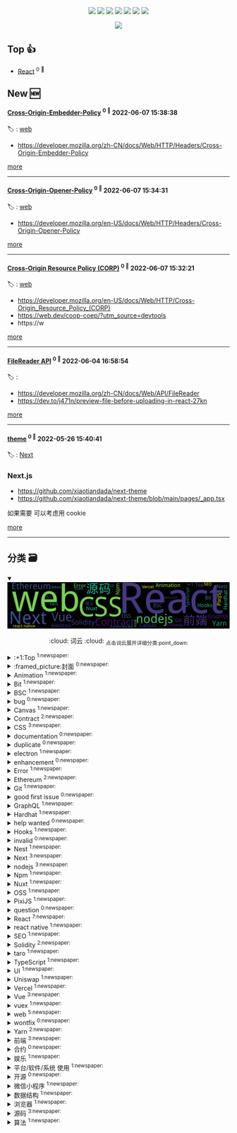 

<p align='center'>
    <img src="https://badgen.net/badge/labels/54"/>
    <img src="https://badgen.net/github/issues/xiaotiandada/ghiblog"/>
    <img src="https://badgen.net/badge/last-commit/2022-06-14 09:33:07"/>
    <img src="https://badgen.net/github/forks/xiaotiandada/ghiblog"/>
    <img src="https://badgen.net/github/stars/xiaotiandada/ghiblog"/>
    <img src="https://badgen.net/github/watchers/xiaotiandada/ghiblog"/>
    <img src="https://badgen.net/github/release/xiaotiandada/ghiblog"/>
</p>

<p align='center'>
    <a href="https://github.com/jwenjian/visitor-count-badge">
        <img src="https://visitor-badge.glitch.me/badge?page_id=jwenjian.ghiblog"/>
    </a>
</p>


## Top :thumbsup: 
- [React](https://github.com/xiaotiandada/blog/issues/96)  <sup>0 :speech_balloon:</sup>  	 
## New :new: 

#### [Cross-Origin-Embedder-Policy](https://github.com/xiaotiandada/blog/issues/113) <sup>0 :speech_balloon:</sup> 	 2022-06-07 15:38:38

:label: : [web](https://github.com/xiaotiandada/ghiblog/labels/web)

- https://developer.mozilla.org/zh-CN/docs/Web/HTTP/Headers/Cross-Origin-Embedder-Policy



[more](https://github.com/xiaotiandada/blog/issues/113)

---


#### [Cross-Origin-Opener-Policy](https://github.com/xiaotiandada/blog/issues/112) <sup>0 :speech_balloon:</sup> 	 2022-06-07 15:34:31

:label: : [web](https://github.com/xiaotiandada/ghiblog/labels/web)

- https://developer.mozilla.org/en-US/docs/Web/HTTP/Headers/Cross-Origin-Opener-Policy



[more](https://github.com/xiaotiandada/blog/issues/112)

---


#### [Cross-Origin Resource Policy (CORP)](https://github.com/xiaotiandada/blog/issues/111) <sup>0 :speech_balloon:</sup> 	 2022-06-07 15:32:21

:label: : [web](https://github.com/xiaotiandada/ghiblog/labels/web)

- https://developer.mozilla.org/en-US/docs/Web/HTTP/Cross-Origin_Resource_Policy_(CORP)
- https://web.dev/coop-coep/?utm_source=devtools
- https://w

[more](https://github.com/xiaotiandada/blog/issues/111)

---


#### [FileReader API](https://github.com/xiaotiandada/blog/issues/110) <sup>0 :speech_balloon:</sup> 	 2022-06-04 16:58:54

:label: : 

- https://developer.mozilla.org/zh-CN/docs/Web/API/FileReader
- https://dev.to/j471n/preview-file-before-uploading-in-react-27kn



[more](https://github.com/xiaotiandada/blog/issues/110)

---


#### [theme](https://github.com/xiaotiandada/blog/issues/109) <sup>0 :speech_balloon:</sup> 	 2022-05-26 15:40:41

:label: : [Next](https://github.com/xiaotiandada/ghiblog/labels/Next)

### Next.js
- https://github.com/xiaotiandada/next-theme
- https://github.com/xiaotiandada/next-theme/blob/main/pages/_app.tsx

如果需要 可以考虑用 cookie 

[more](https://github.com/xiaotiandada/blog/issues/109)

---


## 分类  :card_file_box: 

<details open="open">
    <summary>
        <img src="assets/wordcloud.png" title="词云, 点击展开详细分类" alt="词云， 点击展开详细分类">
        <p align="center">:cloud: 词云 :cloud: <sub>点击词云展开详细分类:point_down: </sub></p>
    </summary>


<details>
<summary>:+1:Top	<sup>1:newspaper:</sup></summary>

- [React](https://github.com/xiaotiandada/blog/issues/96)  <sup>0 :speech_balloon:</sup>  	 


</details>

<details>
<summary>:framed_picture:封面	<sup>0:newspaper:</sup></summary>



</details>

<details>
<summary>Animation	<sup>1:newspaper:</sup></summary>

- [Animation case](https://github.com/xiaotiandada/blog/issues/104)  <sup>0 :speech_balloon:</sup>  	 


</details>

<details>
<summary>Bit	<sup>1:newspaper:</sup></summary>

- [Bit 使用](https://github.com/xiaotiandada/blog/issues/90)  <sup>0 :speech_balloon:</sup>  	 


</details>

<details>
<summary>BSC	<sup>1:newspaper:</sup></summary>

- [DAPP](https://github.com/xiaotiandada/blog/issues/82)  <sup>0 :speech_balloon:</sup>  	 


</details>

<details>
<summary>bug	<sup>0:newspaper:</sup></summary>



</details>

<details>
<summary>Canvas	<sup>1:newspaper:</sup></summary>

- [PixiJS](https://github.com/xiaotiandada/blog/issues/101)  <sup>0 :speech_balloon:</sup>  	 


</details>

<details>
<summary>Contract	<sup>2:newspaper:</sup></summary>

- [DAPP](https://github.com/xiaotiandada/blog/issues/82)  <sup>0 :speech_balloon:</sup>  	 
- [Ethereum contract](https://github.com/xiaotiandada/blog/issues/46)  <sup>0 :speech_balloon:</sup>  	 


</details>

<details>
<summary>CSS	<sup>3:newspaper:</sup></summary>

- [iPhoneX 安全区域](https://github.com/xiaotiandada/blog/issues/103)  <sup>0 :speech_balloon:</sup>  	 
- [为什么a标签中使用img后的高度多了几个像素？](https://github.com/xiaotiandada/blog/issues/102)  <sup>0 :speech_balloon:</sup>  	 
- [UI Swap](https://github.com/xiaotiandada/blog/issues/94)  <sup>0 :speech_balloon:</sup>  	 


</details>

<details>
<summary>documentation	<sup>0:newspaper:</sup></summary>



</details>

<details>
<summary>duplicate	<sup>0:newspaper:</sup></summary>



</details>

<details>
<summary>electron	<sup>1:newspaper:</sup></summary>

- [Electron](https://github.com/xiaotiandada/blog/issues/15)  <sup>0 :speech_balloon:</sup>  	 


</details>

<details>
<summary>enhancement	<sup>0:newspaper:</sup></summary>



</details>

<details>
<summary>Error	<sup>1:newspaper:</sup></summary>

- [Nuxt 添加 Less 报错 TypeError: this.getOptions is not a function at Object.lessLoader](https://github.com/xiaotiandada/blog/issues/70)  <sup>0 :speech_balloon:</sup>  	 


</details>

<details>
<summary>Ethereum	<sup>2:newspaper:</sup></summary>

- [DAPP](https://github.com/xiaotiandada/blog/issues/82)  <sup>0 :speech_balloon:</sup>  	 
- [Ethereum contract](https://github.com/xiaotiandada/blog/issues/46)  <sup>0 :speech_balloon:</sup>  	 


</details>

<details>
<summary>Git	<sup>1:newspaper:</sup></summary>

- [Git 删除敏感数据](https://github.com/xiaotiandada/blog/issues/93)  <sup>0 :speech_balloon:</sup>  	 


</details>

<details>
<summary>good first issue	<sup>0:newspaper:</sup></summary>



</details>

<details>
<summary>GraphQL	<sup>1:newspaper:</sup></summary>

- [Uniswap Info 学习](https://github.com/xiaotiandada/blog/issues/92)  <sup>0 :speech_balloon:</sup>  	 


</details>

<details>
<summary>Hardhat	<sup>1:newspaper:</sup></summary>

- [DAPP](https://github.com/xiaotiandada/blog/issues/82)  <sup>0 :speech_balloon:</sup>  	 


</details>

<details>
<summary>help wanted	<sup>0:newspaper:</sup></summary>



</details>

<details>
<summary>Hooks	<sup>1:newspaper:</sup></summary>

- [React Hooks 学习](https://github.com/xiaotiandada/blog/issues/88)  <sup>0 :speech_balloon:</sup>  	 


</details>

<details>
<summary>invalid	<sup>0:newspaper:</sup></summary>



</details>

<details>
<summary>Nest	<sup>1:newspaper:</sup></summary>

- [Nest](https://github.com/xiaotiandada/blog/issues/99)  <sup>0 :speech_balloon:</sup>  	 


</details>

<details>
<summary>Next	<sup>3:newspaper:</sup></summary>

- [theme](https://github.com/xiaotiandada/blog/issues/109)  <sup>0 :speech_balloon:</sup>  	 
- [Next](https://github.com/xiaotiandada/blog/issues/100)  <sup>0 :speech_balloon:</sup>  	 
- [i18n](https://github.com/xiaotiandada/blog/issues/34)  <sup>0 :speech_balloon:</sup>  	 


</details>

<details>
<summary>nodejs	<sup>3:newspaper:</sup></summary>

- [140 行写一个自动生成 Issues 为 Markdown 文垱](https://github.com/xiaotiandada/blog/issues/74)  <sup>0 :speech_balloon:</sup>  	 
- [Egg set-cookie 与 Axios   HttpOnly](https://github.com/xiaotiandada/blog/issues/65)  <sup>0 :speech_balloon:</sup>  	 
- [Node.js 开发简单的脚手架工具](https://github.com/xiaotiandada/blog/issues/63)  <sup>0 :speech_balloon:</sup>  	 


</details>

<details>
<summary>Npm	<sup>1:newspaper:</sup></summary>

- [npm/yarn scripts 使用指南](https://github.com/xiaotiandada/blog/issues/106)  <sup>0 :speech_balloon:</sup>  	 


</details>

<details>
<summary>Nuxt	<sup>1:newspaper:</sup></summary>

- [Nuxt.js deploy to vercel](https://github.com/xiaotiandada/blog/issues/89)  <sup>0 :speech_balloon:</sup>  	 


</details>

<details>
<summary>OSS	<sup>1:newspaper:</sup></summary>

- [浏览器打开图片 URL 是显示还是下载](https://github.com/xiaotiandada/blog/issues/91)  <sup>0 :speech_balloon:</sup>  	 


</details>

<details>
<summary>PixiJS	<sup>1:newspaper:</sup></summary>

- [PixiJS](https://github.com/xiaotiandada/blog/issues/101)  <sup>0 :speech_balloon:</sup>  	 


</details>

<details>
<summary>question	<sup>0:newspaper:</sup></summary>



</details>

<details>
<summary>React	<sup>7:newspaper:</sup></summary>

- [React Hook Form + MUI 构建表单](https://github.com/xiaotiandada/blog/issues/108)  <sup>0 :speech_balloon:</sup>  	 
- [React](https://github.com/xiaotiandada/blog/issues/96)  <sup>0 :speech_balloon:</sup>  	 
- [Bit 使用](https://github.com/xiaotiandada/blog/issues/90)  <sup>0 :speech_balloon:</sup>  	 
- [React Hooks 学习](https://github.com/xiaotiandada/blog/issues/88)  <sup>0 :speech_balloon:</sup>  	 
- [Taro 学习](https://github.com/xiaotiandada/blog/issues/87)  <sup>0 :speech_balloon:</sup>  	 
- [React.memo 学习](https://github.com/xiaotiandada/blog/issues/84)  <sup>0 :speech_balloon:</sup>  	 
- [DAPP](https://github.com/xiaotiandada/blog/issues/82)  <sup>0 :speech_balloon:</sup>  	 


</details>

<details>
<summary>react native	<sup>1:newspaper:</sup></summary>

- [React Native 学习](https://github.com/xiaotiandada/blog/issues/86)  <sup>0 :speech_balloon:</sup>  	 


</details>

<details>
<summary>SEO	<sup>1:newspaper:</sup></summary>

- [seo](https://github.com/xiaotiandada/blog/issues/107)  <sup>0 :speech_balloon:</sup>  	 


</details>

<details>
<summary>Solidity	<sup>2:newspaper:</sup></summary>

- [DAPP](https://github.com/xiaotiandada/blog/issues/82)  <sup>0 :speech_balloon:</sup>  	 
- [Ethereum contract](https://github.com/xiaotiandada/blog/issues/46)  <sup>0 :speech_balloon:</sup>  	 


</details>

<details>
<summary>taro	<sup>1:newspaper:</sup></summary>

- [Taro 学习](https://github.com/xiaotiandada/blog/issues/87)  <sup>0 :speech_balloon:</sup>  	 


</details>

<details>
<summary>TypeScript	<sup>1:newspaper:</sup></summary>

- [TypeScript 学习 ](https://github.com/xiaotiandada/blog/issues/95)  <sup>0 :speech_balloon:</sup>  	 


</details>

<details>
<summary>UI	<sup>1:newspaper:</sup></summary>

- [UI Swap](https://github.com/xiaotiandada/blog/issues/94)  <sup>0 :speech_balloon:</sup>  	 


</details>

<details>
<summary>Uniswap	<sup>1:newspaper:</sup></summary>

- [Uniswap Info 学习](https://github.com/xiaotiandada/blog/issues/92)  <sup>0 :speech_balloon:</sup>  	 


</details>

<details>
<summary>Vercel	<sup>1:newspaper:</sup></summary>

- [Nuxt.js deploy to vercel](https://github.com/xiaotiandada/blog/issues/89)  <sup>0 :speech_balloon:</sup>  	 


</details>

<details>
<summary>Vue	<sup>3:newspaper:</sup></summary>

- [Vue 源码解析](https://github.com/xiaotiandada/blog/issues/83)  <sup>0 :speech_balloon:</sup>  	 
- [Vue Virtual Dom](https://github.com/xiaotiandada/blog/issues/78)  <sup>0 :speech_balloon:</sup>  	 
- [i18n](https://github.com/xiaotiandada/blog/issues/34)  <sup>0 :speech_balloon:</sup>  	 


</details>

<details>
<summary>vuex	<sup>1:newspaper:</sup></summary>

- [Vuex 源码研究](https://github.com/xiaotiandada/blog/issues/85)  <sup>0 :speech_balloon:</sup>  	 


</details>

<details>
<summary>web	<sup>5:newspaper:</sup></summary>

- [Cross-Origin-Embedder-Policy](https://github.com/xiaotiandada/blog/issues/113)  <sup>0 :speech_balloon:</sup>  	 
- [Cross-Origin-Opener-Policy](https://github.com/xiaotiandada/blog/issues/112)  <sup>0 :speech_balloon:</sup>  	 
- [Cross-Origin Resource Policy (CORP)](https://github.com/xiaotiandada/blog/issues/111)  <sup>0 :speech_balloon:</sup>  	 
- [Keyboard API](https://github.com/xiaotiandada/blog/issues/98)  <sup>0 :speech_balloon:</sup>  	 
- [Fullscreen API](https://github.com/xiaotiandada/blog/issues/97)  <sup>0 :speech_balloon:</sup>  	 


</details>

<details>
<summary>wontfix	<sup>0:newspaper:</sup></summary>



</details>

<details>
<summary>Yarn	<sup>2:newspaper:</sup></summary>

- [npm/yarn scripts 使用指南](https://github.com/xiaotiandada/blog/issues/106)  <sup>0 :speech_balloon:</sup>  	 
- [Yarn](https://github.com/xiaotiandada/blog/issues/105)  <sup>0 :speech_balloon:</sup>  	 


</details>

<details>
<summary>前端	<sup>3:newspaper:</sup></summary>

- [前端总结](https://github.com/xiaotiandada/blog/issues/68)  <sup>0 :speech_balloon:</sup>  	 
- [HTTP 缓存  Cache-Control](https://github.com/xiaotiandada/blog/issues/67)  <sup>0 :speech_balloon:</sup>  	 
- [tribute 实现@(艾特)功能](https://github.com/xiaotiandada/blog/issues/66)  <sup>0 :speech_balloon:</sup>  	 


</details>

<details>
<summary>合约	<sup>0:newspaper:</sup></summary>



</details>

<details>
<summary>娱乐	<sup>1:newspaper:</sup></summary>

- [剧本杀](https://github.com/xiaotiandada/blog/issues/72)  <sup>0 :speech_balloon:</sup>  	 


</details>

<details>
<summary>平台/软件/系统 使用	<sup>1:newspaper:</sup></summary>

- [Grafana](https://github.com/xiaotiandada/blog/issues/69)  <sup>0 :speech_balloon:</sup>  	 


</details>

<details>
<summary>开源	<sup>0:newspaper:</sup></summary>



</details>

<details>
<summary>微信小程序	<sup>1:newspaper:</sup></summary>

- [mpvue外卖小程序](https://github.com/xiaotiandada/blog/issues/14)  <sup>0 :speech_balloon:</sup>  	 


</details>

<details>
<summary>数据结构	<sup>1:newspaper:</sup></summary>

- [算法数据结构](https://github.com/xiaotiandada/blog/issues/48)  <sup>0 :speech_balloon:</sup>  	 


</details>

<details>
<summary>浏览器	<sup>1:newspaper:</sup></summary>

- [浏览器打开图片 URL 是显示还是下载](https://github.com/xiaotiandada/blog/issues/91)  <sup>0 :speech_balloon:</sup>  	 


</details>

<details>
<summary>源码	<sup>3:newspaper:</sup></summary>

- [Vuex 源码研究](https://github.com/xiaotiandada/blog/issues/85)  <sup>0 :speech_balloon:</sup>  	 
- [Vue 源码解析](https://github.com/xiaotiandada/blog/issues/83)  <sup>0 :speech_balloon:</sup>  	 
- [Vue Virtual Dom](https://github.com/xiaotiandada/blog/issues/78)  <sup>0 :speech_balloon:</sup>  	 


</details>

<details>
<summary>算法	<sup>1:newspaper:</sup></summary>

- [算法数据结构](https://github.com/xiaotiandada/blog/issues/48)  <sup>0 :speech_balloon:</sup>  	 


</details>


</details>    
